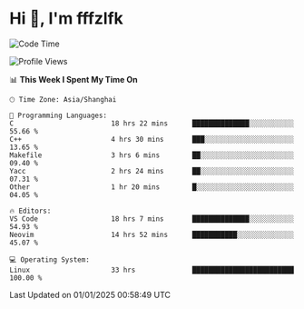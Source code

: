 # Hi 👋, I'm fffzlfk

<!--START_SECTION:waka-->
![Code Time](http://img.shields.io/badge/Code%20Time-1%2C076%20hrs%2032%20mins-blue)

![Profile Views](http://img.shields.io/badge/Profile%20Views-0-blue)

📊 **This Week I Spent My Time On** 

```text
🕑︎ Time Zone: Asia/Shanghai

💬 Programming Languages: 
C                        18 hrs 22 mins      ██████████████░░░░░░░░░░░   55.66 % 
C++                      4 hrs 30 mins       ███░░░░░░░░░░░░░░░░░░░░░░   13.65 % 
Makefile                 3 hrs 6 mins        ██░░░░░░░░░░░░░░░░░░░░░░░   09.40 % 
Yacc                     2 hrs 24 mins       ██░░░░░░░░░░░░░░░░░░░░░░░   07.31 % 
Other                    1 hr 20 mins        █░░░░░░░░░░░░░░░░░░░░░░░░   04.05 % 

🔥 Editors: 
VS Code                  18 hrs 7 mins       ██████████████░░░░░░░░░░░   54.93 % 
Neovim                   14 hrs 52 mins      ███████████░░░░░░░░░░░░░░   45.07 % 

💻 Operating System: 
Linux                    33 hrs              █████████████████████████   100.00 % 
```


 Last Updated on 01/01/2025 00:58:49 UTC
<!--END_SECTION:waka-->

